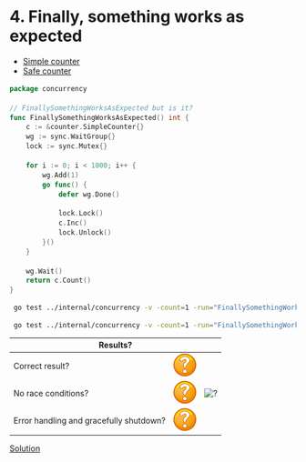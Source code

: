 # 4. Finally, something works as expected

* [Simple counter](counter/simple.md)
* [Safe counter](counter/safe.md)

```go
package concurrency

// FinallySomethingWorksAsExpected but is it?
func FinallySomethingWorksAsExpected() int {
	c := &counter.SimpleCounter{}
	wg := sync.WaitGroup{}
	lock := sync.Mutex{}

	for i := 0; i < 1000; i++ {
		wg.Add(1)
		go func() {
			defer wg.Done()

			lock.Lock()
			c.Inc()
			lock.Unlock()
		}()
	}

	wg.Wait()
	return c.Count()
}
```

```bash
 go test ../internal/concurrency -v -count=1 -run="FinallySomethingWorksAsExpected$" 
```

```bash
 go test ../internal/concurrency -v -count=1 -run="FinallySomethingWorksAsExpected$" -race 
```

<table>
<thead> 
  <tr> 
    <th colspan="3">Results?</th> 
  </tr>
</thead>
<tbody>
  <tr>
    <td>Correct result?</td>
    <td><img height="40" src="images/question.svg" width="40" alt="?"/></td>
    <td rowspan="3"><img height="320" src="https://media.giphy.com/media/SvKWJ54Wjgzyh6cKGi/giphy.gif" width="320" alt="?"/></td>
  </tr> 
  <tr>
    <td>No race conditions?</td>
    <td><img height="40" src="images/question.svg" width="40" alt="?"/></td> 
  </tr>
  <tr>
    <td>Error handling and gracefully shutdown?</td>
    <td><img height="40" src="images/question.svg" width="40" alt="?"/></td>
  </tr>
</tbody>
</table> 

[Solution](example_4_solution.md)